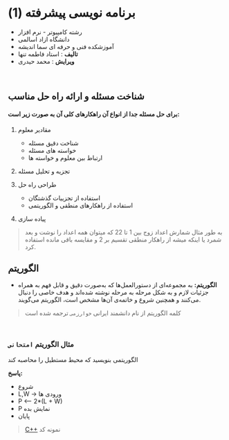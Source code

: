 <link rel="stylesheet" href="style.css">

# برنامه نویسی پیشرفته (1)

- رشته کامپیوتر - نرم افزار
- دانشگاه ازاد اسالمی
- آموزشکده فنی و حرفه ای سما اندیشه
- **تالیف** : استاد فاطمه تنها
- **ویرایش** : محمد حیدری

<br>

## شناخت مسئله و ارائه راه حل مناسب
#### برای حل مسئله جدا از انواع آن راهکارهای کلی آن به صورت زیر است:

1. مقادیر معلوم
    - شناخت دقیق مسئله 
    - خواسته های مسئله
    - ارتباط بین معلوم و خواسته ها

2. تجزیه و تحلیل مسئله

3. طراحی راه حل
    - استفاده از تجزییات گذشتگان
    - استفاده از راهکارهای منطقی و الگوریتمی

4. پیاده سازی

> به طور مثال شمارش اعداد زوج بین 1 تا 22 که میتوان همه اعداد را نوشت و بعد شمرد
> یا اینکه میشه از راهکار منطقی تقسیم بر 2 و مقایسه باقی مانده استفاده کرد.

## الگوریتم

- **الگوریتم:** به مجموعه‌ای از دستورالعمل‌ها که به‌صورت دقیق و قابل فهم به همراه جزئیات لازم و به شکل مرحله به مرحله نوشته شده‌اند و هدف خاصی را دنبال می‌کنند و همچنین شروع و خاتمه‌ی آن‌ها مشخص است، الگوریتم می‌گویند.

> کلمه الگوریتم از نام دانشمند ایرانی `خوارزمی` ترجمه شده است 

<br>

### مثال الگوریتم `امتحانی`

الگوریتمی بنویسید که محیط مستطیل را محاصبه کند

**پاسخ:**

- شروع
- L,W -> ورودی ها
- P <-- 2*(L + W)
- P نمایش بده
- پایان

> [C++](cpp/RectanglePerimeter.cpp) نمونه کد
